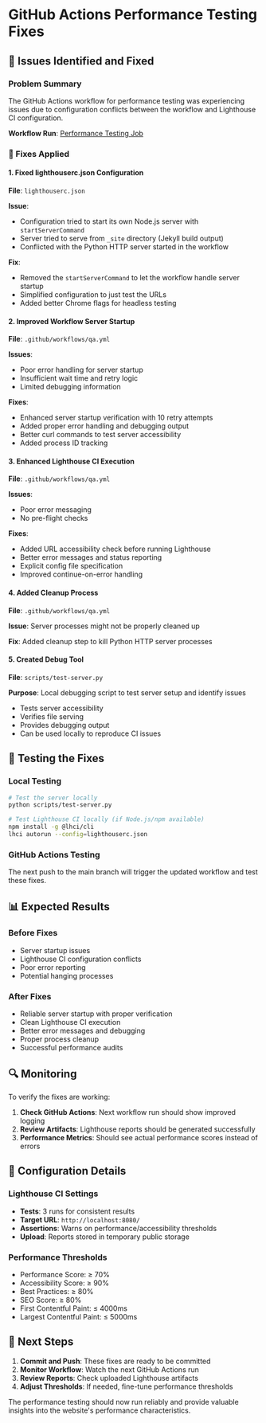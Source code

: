 # GitHub Actions Performance Testing Fixes

## 🐛 Issues Identified and Fixed

### Problem Summary
The GitHub Actions workflow for performance testing was experiencing issues due to configuration conflicts between the workflow and Lighthouse CI configuration.

**Workflow Run**: [Performance Testing Job](https://github.com/Bigessfour/TOW/actions/runs/15517376136/job/43686100085)

### 🔧 Fixes Applied

#### 1. **Fixed lighthouserc.json Configuration**
**File**: `lighthouserc.json`

**Issue**: 
- Configuration tried to start its own Node.js server with `startServerCommand`
- Server tried to serve from `_site` directory (Jekyll build output)
- Conflicted with the Python HTTP server started in the workflow

**Fix**:
- Removed the `startServerCommand` to let the workflow handle server startup
- Simplified configuration to just test the URLs
- Added better Chrome flags for headless testing

#### 2. **Improved Workflow Server Startup**
**File**: `.github/workflows/qa.yml`

**Issues**:
- Poor error handling for server startup
- Insufficient wait time and retry logic
- Limited debugging information

**Fixes**:
- Enhanced server startup verification with 10 retry attempts
- Added proper error handling and debugging output
- Better curl commands to test server accessibility
- Added process ID tracking

#### 3. **Enhanced Lighthouse CI Execution**
**File**: `.github/workflows/qa.yml`

**Issues**:
- Poor error messaging
- No pre-flight checks

**Fixes**:
- Added URL accessibility check before running Lighthouse
- Better error messages and status reporting
- Explicit config file specification
- Improved continue-on-error handling

#### 4. **Added Cleanup Process**
**File**: `.github/workflows/qa.yml`

**Issue**: Server processes might not be properly cleaned up

**Fix**: Added cleanup step to kill Python HTTP server processes

#### 5. **Created Debug Tool**
**File**: `scripts/test-server.py`

**Purpose**: Local debugging script to test server setup and identify issues
- Tests server accessibility
- Verifies file serving
- Provides debugging output
- Can be used locally to reproduce CI issues

## 🧪 Testing the Fixes

### Local Testing
```bash
# Test the server locally
python scripts/test-server.py

# Test Lighthouse CI locally (if Node.js/npm available)
npm install -g @lhci/cli
lhci autorun --config=lighthouserc.json
```

### GitHub Actions Testing
The next push to the main branch will trigger the updated workflow and test these fixes.

## 📊 Expected Results

### Before Fixes
- Server startup issues
- Lighthouse CI configuration conflicts
- Poor error reporting
- Potential hanging processes

### After Fixes
- Reliable server startup with proper verification
- Clean Lighthouse CI execution
- Better error messages and debugging
- Proper process cleanup
- Successful performance audits

## 🔍 Monitoring

To verify the fixes are working:

1. **Check GitHub Actions**: Next workflow run should show improved logging
2. **Review Artifacts**: Lighthouse reports should be generated successfully
3. **Performance Metrics**: Should see actual performance scores instead of errors

## 📝 Configuration Details

### Lighthouse CI Settings
- **Tests**: 3 runs for consistent results
- **Target URL**: `http://localhost:8080/`
- **Assertions**: Warns on performance/accessibility thresholds
- **Upload**: Reports stored in temporary public storage

### Performance Thresholds
- Performance Score: ≥ 70%
- Accessibility Score: ≥ 90%
- Best Practices: ≥ 80%
- SEO Score: ≥ 80%
- First Contentful Paint: ≤ 4000ms
- Largest Contentful Paint: ≤ 5000ms

## 🚀 Next Steps

1. **Commit and Push**: These fixes are ready to be committed
2. **Monitor Workflow**: Watch the next GitHub Actions run
3. **Review Reports**: Check uploaded Lighthouse artifacts
4. **Adjust Thresholds**: If needed, fine-tune performance thresholds

The performance testing should now run reliably and provide valuable insights into the website's performance characteristics.
